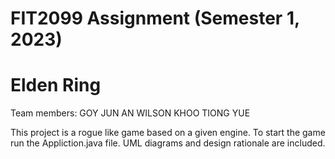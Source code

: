 # FIT2099 Assignment (Semester 1, 2023)
# Elden Ring

Team members:
GOY JUN AN
WILSON 
KHOO TIONG YUE

This project is a rogue like game based on a given engine.
To start the game run the Appliction.java file.
UML diagrams and design rationale are included.




